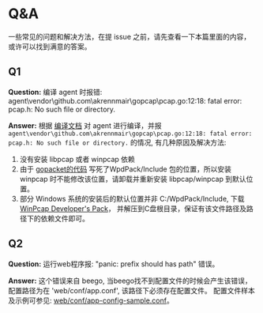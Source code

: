 # Q&A

一些常见的问题和解决方法，在提 issue 之前，请先查看一下本篇里面的内容，或许可以找到满意的答案。

## Q1

**Question:** 编译 agent 时报错: agent\vendor\github.com\akrennmair\gopcap\pcap.go:12:18: fatal error: pcap.h: No such file or directory.

**Answer:** 根据 [编译文档](https://github.com/ysrc/yulong-hids/blob/master/docs/build.md) 对 agent 进行编译，并报 `agent\vendor\github.com\akrennmair\gopcap\pcap.go:12:18: fatal error: pcap.h: No such file or directory.` 的情况, 有几种原因及解决方法:

1. 没有安装 libpcap 或者 winpcap 依赖
2. 由于 [gopacket的代码](https://github.com/google/gopacket/blob/master/pcap/pcap.go#L17) 写死了WpdPack/Include 包的位置，所以安装 winpcap 时不能修改该位置，请卸载并重新安装 libpcap/winpcap 到默认位置。
3. 部分 Windows 系统的安装后的默认位置并非 C:/WpdPack/Include, 下载 [WinPcap Developer's Pack](https://www.winpcap.org/devel.htm)， 并解压到C盘根目录，保证有该文件路径及路径下的依赖文件即可。

## Q2

**Question:** 运行web程序报: "panic: prefix should has path" 错误。

**Answer:** 这个错误来自 beego, 当beego找不到配置文件的时候会产生该错误， 配置路径为在 'web/conf/app.conf', 该路径下必须存在配置文件。 配置文件样本及示例可参见: [web/conf/app-config-sample.conf](https://github.com/ysrc/yulong-hids/blob/master/web/conf/app-config-sample.conf)。
